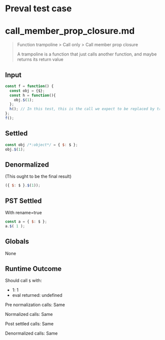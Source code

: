 # Preval test case

# call_member_prop_closure.md

> Function trampoline > Call only > Call member prop closure
>
> A trampoline is a function that just calls another function, and maybe returns its return value

## Input

`````js filename=intro
const f = function() {
  const obj = {$};
  const h = function(){
    obj.$(1);
  };
  h(); // In this test, this is the call we expect to be replaced by trampoline inlining...
};
f();
`````


## Settled


`````js filename=intro
const obj /*:object*/ = { $: $ };
obj.$(1);
`````


## Denormalized
(This ought to be the final result)

`````js filename=intro
({ $: $ }.$(1));
`````


## PST Settled
With rename=true

`````js filename=intro
const a = { $: $ };
a.$( 1 );
`````


## Globals


None


## Runtime Outcome


Should call `$` with:
 - 1: 1
 - eval returned: undefined

Pre normalization calls: Same

Normalized calls: Same

Post settled calls: Same

Denormalized calls: Same
